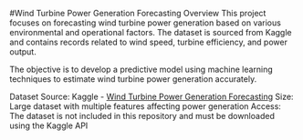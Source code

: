 #Wind Turbine Power Generation Forecasting
Overview
This project focuses on forecasting wind turbine power generation based on various environmental and operational factors. The dataset is sourced from Kaggle and contains records related to wind speed, turbine efficiency, and power output.

The objective is to develop a predictive model using machine learning techniques to estimate wind turbine power generation accurately.

Dataset
Source: Kaggle - <a href="https://www.kaggle.com/datasets/gauravduttakiit/wind-turbine-power-generation-forecasting" target="_blank">Wind Turbine Power Generation Forecasting</a>
Size: Large dataset with multiple features affecting power generation
Access: The dataset is not included in this repository and must be downloaded using the Kaggle API
